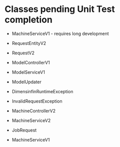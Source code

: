 # Classes pending Unit Test completion


* MachineServiceV1 - requires long development
* RequestEntityV2
* RequestV2

* ModelControllerV1
* ModelServiceV1
* ModelUpdater

* DimensinfinRuntimeException
* InvalidRequestException
* MachineControllerV2
* MachineServiceV2
* JobRequest
* MachineServiceV1
